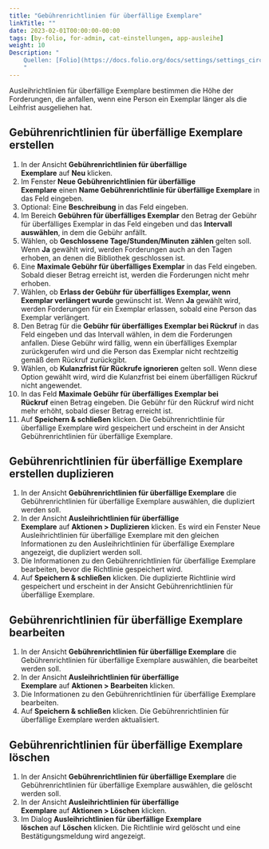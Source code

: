 ```yaml
---
title: "Gebührenrichtlinien für überfällige Exemplare"
linkTitle: ""
date: 2023-02-01T00:00:00-00:00
tags: [by-folio, for-admin, cat-einstellungen, app-ausleihe]
weight: 10
Description: "
    Quellen: [Folio](https://docs.folio.org/docs/settings/settings_circulation/settings_circulation/#overdue-fine-policies ) & [GBV](https://info.gbv.de/pages/viewpage.action?pageId=844267638)
    "
---
```


Ausleihrichtlinien für überfällige Exemplare bestimmen die Höhe der Forderungen, die anfallen, wenn eine Person ein Exemplar länger als die Leihfrist ausgeliehen hat.

## Gebührenrichtlinien für überfällige Exemplare erstellen

1.  In der Ansicht **Gebührenrichtlinien für überfällige Exemplare** auf **Neu** klicken.
2.  Im Fenster **Neue Gebührenrichtlinien für überfällige Exemplare** einen **Name Gebührenrichtlinie für überfällige Exemplare** in das Feld eingeben.
3.  Optional: Eine **Beschreibung** in das Feld eingeben.
4.  Im Bereich **Gebühren für überfälliges Exemplar** den Betrag der Gebühr für überfälliges Exemplar in das Feld eingeben und das **Intervall auswählen**, in dem die Gebühr anfällt.
5.  Wählen, ob **Geschlossene Tage/Stunden/Minuten zählen** gelten soll. Wenn **Ja** gewählt wird, werden Forderungen auch an den Tagen erhoben, an denen die Bibliothek geschlossen ist.
6.  Eine **Maximale Gebühr für überfälliges Exemplar** in das Feld eingeben. Sobald dieser Betrag erreicht ist, werden die Forderungen nicht mehr erhoben.
7.  Wählen, ob **Erlass der Gebühr für überfälliges Exemplar, wenn Exemplar verlängert wurde** gewünscht ist. Wenn **Ja** gewählt wird, werden Forderungen für ein Exemplar erlassen, sobald eine Person das Exemplar verlängert.
8.  Den Betrag für die **Gebühr für überfälliges Exemplar bei Rückruf** in das Feld eingeben und das Intervall wählen, in dem die Forderungen anfallen. Diese Gebühr wird fällig, wenn ein überfälliges Exemplar zurückgerufen wird und die Person das Exemplar nicht rechtzeitig gemäß dem Rückruf zurückgibt.
9.  Wählen, ob **Kulanzfrist für Rückrufe ignorieren** gelten soll. Wenn diese Option gewählt wird, wird die Kulanzfrist bei einem überfälligen Rückruf nicht angewendet.
10.  In das Feld **Maximale Gebühr für überfälliges Exemplar bei Rückruf** einen Betrag eingeben. Die Gebühr für den Rückruf wird nicht mehr erhöht, sobald dieser Betrag erreicht ist.
11.  Auf **Speichern & schließen** klicken. Die Gebührenrichtlinie für überfällige Exemplare wird gespeichert und erscheint in der Ansicht Gebührenrichtlinien für überfällige Exemplare.

## Gebührenrichtlinien für überfällige Exemplare erstellen duplizieren

1.  In der Ansicht **Gebührenrichtlinien für überfällige Exemplare** die Gebührenrichtlinien für überfällige Exemplare auswählen, die dupliziert werden soll.
2.  In der Ansicht **Ausleihrichtlinien für überfällige Exemplare** auf **Aktionen > Duplizieren** klicken. Es wird ein Fenster Neue Ausleihrichtlinien für überfällige Exemplare mit den gleichen Informationen zu den Ausleihrichtlinien für überfällige Exemplare angezeigt, die dupliziert werden soll.
3.  Die Informationen zu den Gebührenrichtlinien für überfällige Exemplare bearbeiten, bevor die Richtlinie gespeichert wird.
4.  Auf **Speichern & schließen** klicken. Die duplizierte Richtlinie wird gespeichert und erscheint in der Ansicht Gebührenrichtlinien für überfällige Exemplare.

## Gebührenrichtlinien für überfällige Exemplare bearbeiten

1.  In der Ansicht **Gebührenrichtlinien für überfällige Exemplare** die Gebührenrichtlinien für überfällige Exemplare auswählen, die bearbeitet werden soll.
2.  In der Ansicht **Ausleihrichtlinien für überfällige Exemplare** auf **Aktionen > Bearbeiten** klicken.
3.  Die Informationen zu den Gebührenrichtlinien für überfällige Exemplare bearbeiten.
4.  Auf **Speichern & schließen** klicken. Die Gebührenrichtlinien für überfällige Exemplare werden aktualisiert.

## Gebührenrichtlinien für überfällige Exemplare löschen

1.  In der Ansicht **Gebührenrichtlinien für überfällige Exemplare** die Gebührenrichtlinien für überfällige Exemplare auswählen, die gelöscht werden soll.
2.  In der Ansicht **Ausleihrichtlinien für überfällige Exemplare** auf **Aktionen > Löschen** klicken.
3.  Im Dialog **Ausleihrichtlinien für überfällige Exemplare löschen** auf **Löschen** klicken. Die Richtlinie wird gelöscht und eine Bestätigungsmeldung wird angezeigt.
